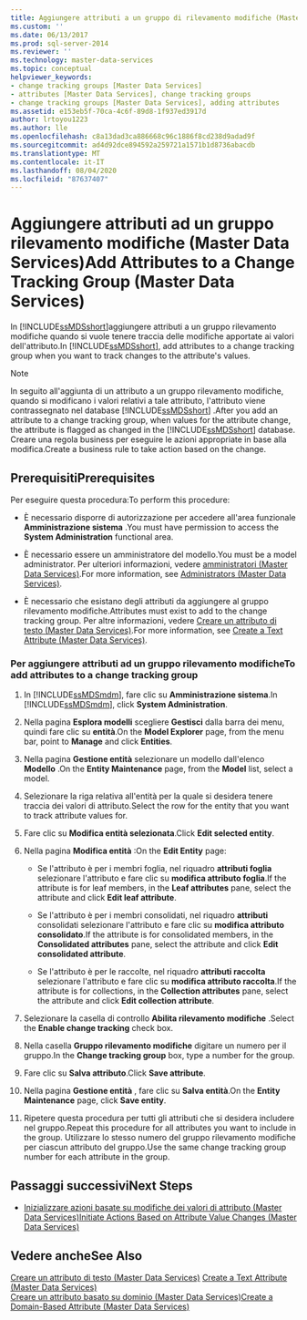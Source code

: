 ```yaml
---
title: Aggiungere attributi a un gruppo di rilevamento modifiche (Master Data Services) | Microsoft Docs
ms.custom: ''
ms.date: 06/13/2017
ms.prod: sql-server-2014
ms.reviewer: ''
ms.technology: master-data-services
ms.topic: conceptual
helpviewer_keywords:
- change tracking groups [Master Data Services]
- attributes [Master Data Services], change tracking groups
- change tracking groups [Master Data Services], adding attributes
ms.assetid: e153eb5f-70ca-4c6f-89d8-1f937ed3917d
author: lrtoyou1223
ms.author: lle
ms.openlocfilehash: c8a13dad3ca886668c96c1886f8cd238d9adad9f
ms.sourcegitcommit: ad4d92dce894592a259721a1571b1d8736abacdb
ms.translationtype: MT
ms.contentlocale: it-IT
ms.lasthandoff: 08/04/2020
ms.locfileid: "87637407"
---
```

# <a name="add-attributes-to-a-change-tracking-group-master-data-services"></a><span data-ttu-id="27a4c-102">Aggiungere attributi ad un gruppo rilevamento modifiche (Master Data Services)</span><span class="sxs-lookup"><span data-stu-id="27a4c-102">Add Attributes to a Change Tracking Group (Master Data Services)</span></span>
  <span data-ttu-id="27a4c-103">In [!INCLUDE[ssMDSshort](../includes/ssmdsshort-md.md)]aggiungere attributi a un gruppo rilevamento modifiche quando si vuole tenere traccia delle modifiche apportate ai valori dell'attributo.</span><span class="sxs-lookup"><span data-stu-id="27a4c-103">In [!INCLUDE[ssMDSshort](../includes/ssmdsshort-md.md)], add attributes to a change tracking group when you want to track changes to the attribute's values.</span></span>  
  
> [!NOTE]  
>  <span data-ttu-id="27a4c-104">In seguito all'aggiunta di un attributo a un gruppo rilevamento modifiche, quando si modificano i valori relativi a tale attributo, l'attributo viene contrassegnato nel database [!INCLUDE[ssMDSshort](../includes/ssmdsshort-md.md)] .</span><span class="sxs-lookup"><span data-stu-id="27a4c-104">After you add an attribute to a change tracking group, when values for the attribute change, the attribute is flagged as changed in the [!INCLUDE[ssMDSshort](../includes/ssmdsshort-md.md)] database.</span></span> <span data-ttu-id="27a4c-105">Creare una regola business per eseguire le azioni appropriate in base alla modifica.</span><span class="sxs-lookup"><span data-stu-id="27a4c-105">Create a business rule to take action based on the change.</span></span>  
  
## <a name="prerequisites"></a><span data-ttu-id="27a4c-106">Prerequisiti</span><span class="sxs-lookup"><span data-stu-id="27a4c-106">Prerequisites</span></span>  
 <span data-ttu-id="27a4c-107">Per eseguire questa procedura:</span><span class="sxs-lookup"><span data-stu-id="27a4c-107">To perform this procedure:</span></span>  
  
-   <span data-ttu-id="27a4c-108">È necessario disporre di autorizzazione per accedere all'area funzionale **Amministrazione sistema** .</span><span class="sxs-lookup"><span data-stu-id="27a4c-108">You must have permission to access the **System Administration** functional area.</span></span>  
  
-   <span data-ttu-id="27a4c-109">È necessario essere un amministratore del modello.</span><span class="sxs-lookup"><span data-stu-id="27a4c-109">You must be a model administrator.</span></span> <span data-ttu-id="27a4c-110">Per ulteriori informazioni, vedere [amministratori &#40;Master Data Services&#41;](administrators-master-data-services.md).</span><span class="sxs-lookup"><span data-stu-id="27a4c-110">For more information, see [Administrators &#40;Master Data Services&#41;](administrators-master-data-services.md).</span></span>  
  
-   <span data-ttu-id="27a4c-111">È necessario che esistano degli attributi da aggiungere al gruppo rilevamento modifiche.</span><span class="sxs-lookup"><span data-stu-id="27a4c-111">Attributes must exist to add to the change tracking group.</span></span> <span data-ttu-id="27a4c-112">Per altre informazioni, vedere [Creare un attributo di testo &#40;Master Data Services&#41;](../../2014/master-data-services/create-a-text-attribute-master-data-services.md).</span><span class="sxs-lookup"><span data-stu-id="27a4c-112">For more information, see [Create a Text Attribute &#40;Master Data Services&#41;](../../2014/master-data-services/create-a-text-attribute-master-data-services.md).</span></span>  
  
### <a name="to-add-attributes-to-a-change-tracking-group"></a><span data-ttu-id="27a4c-113">Per aggiungere attributi ad un gruppo rilevamento modifiche</span><span class="sxs-lookup"><span data-stu-id="27a4c-113">To add attributes to a change tracking group</span></span>  
  
1.  <span data-ttu-id="27a4c-114">In [!INCLUDE[ssMDSmdm](../includes/ssmdsmdm-md.md)], fare clic su **Amministrazione sistema**.</span><span class="sxs-lookup"><span data-stu-id="27a4c-114">In [!INCLUDE[ssMDSmdm](../includes/ssmdsmdm-md.md)], click **System Administration**.</span></span>  
  
2.  <span data-ttu-id="27a4c-115">Nella pagina **Esplora modelli** scegliere **Gestisci** dalla barra dei menu, quindi fare clic su **entità**.</span><span class="sxs-lookup"><span data-stu-id="27a4c-115">On the **Model Explorer** page, from the menu bar, point to **Manage** and click **Entities**.</span></span>  
  
3.  <span data-ttu-id="27a4c-116">Nella pagina **Gestione entità** selezionare un modello dall'elenco **Modello** .</span><span class="sxs-lookup"><span data-stu-id="27a4c-116">On the **Entity Maintenance** page, from the **Model** list, select a model.</span></span>  
  
4.  <span data-ttu-id="27a4c-117">Selezionare la riga relativa all'entità per la quale si desidera tenere traccia dei valori di attributo.</span><span class="sxs-lookup"><span data-stu-id="27a4c-117">Select the row for the entity that you want to track attribute values for.</span></span>  
  
5.  <span data-ttu-id="27a4c-118">Fare clic su **Modifica entità selezionata**.</span><span class="sxs-lookup"><span data-stu-id="27a4c-118">Click **Edit selected entity**.</span></span>  
  
6.  <span data-ttu-id="27a4c-119">Nella pagina **Modifica entità** :</span><span class="sxs-lookup"><span data-stu-id="27a4c-119">On the **Edit Entity** page:</span></span>  
  
    -   <span data-ttu-id="27a4c-120">Se l'attributo è per i membri foglia, nel riquadro **attributi foglia** selezionare l'attributo e fare clic su **modifica attributo foglia**.</span><span class="sxs-lookup"><span data-stu-id="27a4c-120">If the attribute is for leaf members, in the **Leaf attributes** pane, select the attribute and click **Edit leaf attribute**.</span></span>  
  
    -   <span data-ttu-id="27a4c-121">Se l'attributo è per i membri consolidati, nel riquadro **attributi** consolidati selezionare l'attributo e fare clic su **modifica attributo consolidato**.</span><span class="sxs-lookup"><span data-stu-id="27a4c-121">If the attribute is for consolidated members, in the **Consolidated attributes** pane, select the attribute and click **Edit consolidated attribute**.</span></span>  
  
    -   <span data-ttu-id="27a4c-122">Se l'attributo è per le raccolte, nel riquadro **attributi raccolta** selezionare l'attributo e fare clic su **modifica attributo raccolta**.</span><span class="sxs-lookup"><span data-stu-id="27a4c-122">If the attribute is for collections, in the **Collection attributes** pane, select the attribute and click **Edit collection attribute**.</span></span>  
  
7.  <span data-ttu-id="27a4c-123">Selezionare la casella di controllo **Abilita rilevamento modifiche** .</span><span class="sxs-lookup"><span data-stu-id="27a4c-123">Select the **Enable change tracking** check box.</span></span>  
  
8.  <span data-ttu-id="27a4c-124">Nella casella **Gruppo rilevamento modifiche** digitare un numero per il gruppo.</span><span class="sxs-lookup"><span data-stu-id="27a4c-124">In the **Change tracking group** box, type a number for the group.</span></span>  
  
9. <span data-ttu-id="27a4c-125">Fare clic su **Salva attributo**.</span><span class="sxs-lookup"><span data-stu-id="27a4c-125">Click **Save attribute**.</span></span>  
  
10. <span data-ttu-id="27a4c-126">Nella pagina **Gestione entità** , fare clic su **Salva entità**.</span><span class="sxs-lookup"><span data-stu-id="27a4c-126">On the **Entity Maintenance** page, click **Save entity**.</span></span>  
  
11. <span data-ttu-id="27a4c-127">Ripetere questa procedura per tutti gli attributi che si desidera includere nel gruppo.</span><span class="sxs-lookup"><span data-stu-id="27a4c-127">Repeat this procedure for all attributes you want to include in the group.</span></span> <span data-ttu-id="27a4c-128">Utilizzare lo stesso numero del gruppo rilevamento modifiche per ciascun attributo del gruppo.</span><span class="sxs-lookup"><span data-stu-id="27a4c-128">Use the same change tracking group number for each attribute in the group.</span></span>  
  
## <a name="next-steps"></a><span data-ttu-id="27a4c-129">Passaggi successivi</span><span class="sxs-lookup"><span data-stu-id="27a4c-129">Next Steps</span></span>  
  
-   [<span data-ttu-id="27a4c-130">Inizializzare azioni basate su modifiche dei valori di attributo &#40;Master Data Services&#41;</span><span class="sxs-lookup"><span data-stu-id="27a4c-130">Initiate Actions Based on Attribute Value Changes &#40;Master Data Services&#41;</span></span>](../../2014/master-data-services/initiate-actions-based-on-attribute-value-changes-master-data-services.md)  
  
## <a name="see-also"></a><span data-ttu-id="27a4c-131">Vedere anche</span><span class="sxs-lookup"><span data-stu-id="27a4c-131">See Also</span></span>  
 <span data-ttu-id="27a4c-132">[Creare un attributo di testo &#40;Master Data Services&#41;](../../2014/master-data-services/create-a-text-attribute-master-data-services.md) </span><span class="sxs-lookup"><span data-stu-id="27a4c-132">[Create a Text Attribute &#40;Master Data Services&#41;](../../2014/master-data-services/create-a-text-attribute-master-data-services.md) </span></span>  
 [<span data-ttu-id="27a4c-133">Creare un attributo basato su dominio &#40;Master Data Services&#41;</span><span class="sxs-lookup"><span data-stu-id="27a4c-133">Create a Domain-Based Attribute &#40;Master Data Services&#41;</span></span>](../../2014/master-data-services/create-a-domain-based-attribute-master-data-services.md)  
  
  

